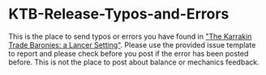 # KTB-Release-Typos-and-Errors

This is the place to send typos or errors you have found in ["The Karrakin Trade Baronies: a Lancer Setting"](https://massif-press.itch.io/field-guide-the-karrakin-trade-baronies). Please use the provided issue template to report and please check before you post if the error has been posted before. This is not the place to post about balance or mechanics feedback. 
